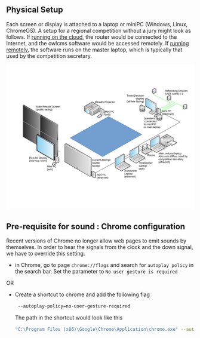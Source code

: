 ## Physical Setup

Each screen or display is attached to a laptop or miniPC (Windows, Linux, ChromeOS).  A setup for a regional competition without a jury might look as follows.  If [running on the cloud](Heroku.md), the router would be connected to the Internet, and the owlcms software would be accessed remotely.  If [running remotely](LocalSetup.md), the software runs on the master laptop, which is typically that used by the competition secretary.

![StateCompetition](img/equipment/StateCompetition.svg)


## Pre-requisite for sound : Chrome configuration

Recent versions of Chrome no longer allow web pages to emit sounds by themselves.  In order to hear the signals from the clock and the down signal, we have to override this setting.

- in Chrome, go to page ``chrome://flags``  and search for ``autoplay policy``  in the search bar.
  Set the parameter to ``No user gesture is required``


OR

- Create a shortcut to chrome and add the following flag
  ```bash
   --autoplay-policy=no-user-gesture-required
  ```
  The path in the shortcut would look like this
  ```bash
  "C:\Program Files (x86)\Google\Chrome\Application\chrome.exe" --autoplay-policy=no-user-gesture-required
  
  ```

